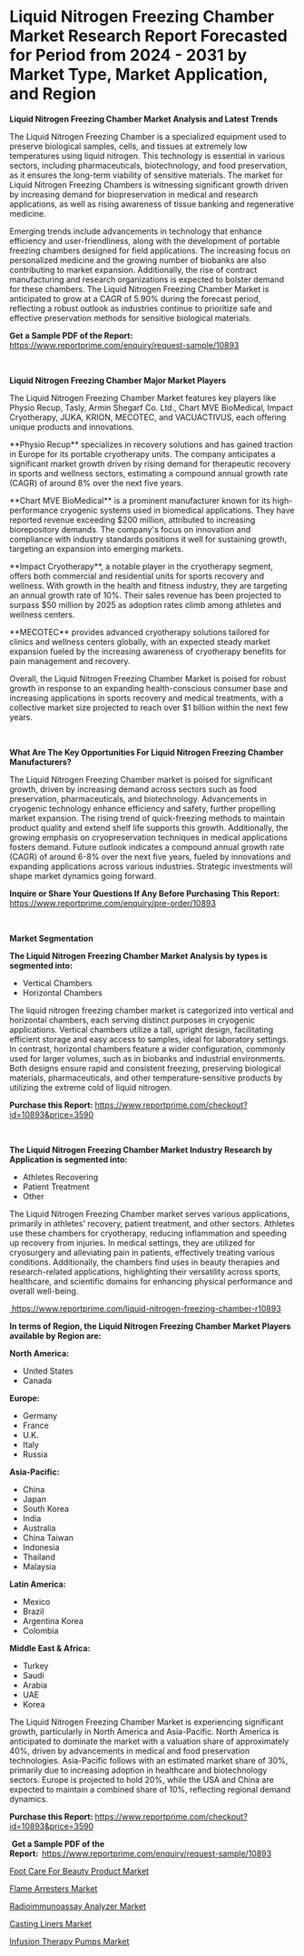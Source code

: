 <p><h1>Liquid Nitrogen Freezing Chamber Market Research Report Forecasted for Period from 2024 -  2031 by Market Type, Market Application, and Region</h1></p><p><strong>Liquid Nitrogen Freezing Chamber Market Analysis and Latest Trends</strong></p>
<p><p>The Liquid Nitrogen Freezing Chamber is a specialized equipment used to preserve biological samples, cells, and tissues at extremely low temperatures using liquid nitrogen. This technology is essential in various sectors, including pharmaceuticals, biotechnology, and food preservation, as it ensures the long-term viability of sensitive materials. The market for Liquid Nitrogen Freezing Chambers is witnessing significant growth driven by increasing demand for biopreservation in medical and research applications, as well as rising awareness of tissue banking and regenerative medicine. </p><p>Emerging trends include advancements in technology that enhance efficiency and user-friendliness, along with the development of portable freezing chambers designed for field applications. The increasing focus on personalized medicine and the growing number of biobanks are also contributing to market expansion. Additionally, the rise of contract manufacturing and research organizations is expected to bolster demand for these chambers. The Liquid Nitrogen Freezing Chamber Market is anticipated to grow at a CAGR of 5.90% during the forecast period, reflecting a robust outlook as industries continue to prioritize safe and effective preservation methods for sensitive biological materials.</p></p>
<p><strong>Get a Sample PDF of the Report:&nbsp;</strong> <a href="https://www.reportprime.com/enquiry/request-sample/10893">https://www.reportprime.com/enquiry/request-sample/10893</a></p>
<p>&nbsp;</p>
<p><strong>Liquid Nitrogen Freezing Chamber Major Market Players</strong></p>
<p><p>The Liquid Nitrogen Freezing Chamber Market features key players like Physio Recup, Tasly, Armin Shegarf Co. Ltd., Chart MVE BioMedical, Impact Cryotherapy, JUKA, KRION, MECOTEC, and VACUACTIVUS, each offering unique products and innovations.</p><p>**Physio Recup** specializes in recovery solutions and has gained traction in Europe for its portable cryotherapy units. The company anticipates a significant market growth driven by rising demand for therapeutic recovery in sports and wellness sectors, estimating a compound annual growth rate (CAGR) of around 8% over the next five years.</p><p>**Chart MVE BioMedical** is a prominent manufacturer known for its high-performance cryogenic systems used in biomedical applications. They have reported revenue exceeding $200 million, attributed to increasing biorepository demands. The company's focus on innovation and compliance with industry standards positions it well for sustaining growth, targeting an expansion into emerging markets.</p><p>**Impact Cryotherapy**, a notable player in the cryotherapy segment, offers both commercial and residential units for sports recovery and wellness. With growth in the health and fitness industry, they are targeting an annual growth rate of 10%. Their sales revenue has been projected to surpass $50 million by 2025 as adoption rates climb among athletes and wellness centers.</p><p>**MECOTEC** provides advanced cryotherapy solutions tailored for clinics and wellness centers globally, with an expected steady market expansion fueled by the increasing awareness of cryotherapy benefits for pain management and recovery.</p><p>Overall, the Liquid Nitrogen Freezing Chamber Market is poised for robust growth in response to an expanding health-conscious consumer base and increasing applications in sports recovery and medical treatments, with a collective market size projected to reach over $1 billion within the next few years.</p></p>
<p>&nbsp;</p>
<p><strong>What Are The Key Opportunities For Liquid Nitrogen Freezing Chamber Manufacturers?</strong></p>
<p><p>The Liquid Nitrogen Freezing Chamber market is poised for significant growth, driven by increasing demand across sectors such as food preservation, pharmaceuticals, and biotechnology. Advancements in cryogenic technology enhance efficiency and safety, further propelling market expansion. The rising trend of quick-freezing methods to maintain product quality and extend shelf life supports this growth. Additionally, the growing emphasis on cryopreservation techniques in medical applications fosters demand. Future outlook indicates a compound annual growth rate (CAGR) of around 6-8% over the next five years, fueled by innovations and expanding applications across various industries. Strategic investments will shape market dynamics going forward.</p></p>
<p><strong>Inquire or Share Your Questions If Any Before Purchasing This Report:</strong> <a href="https://www.reportprime.com/enquiry/pre-order/10893">https://www.reportprime.com/enquiry/pre-order/10893</a></p>
<p>&nbsp;</p>
<p><strong>Market Segmentation</strong></p>
<p><strong>The Liquid Nitrogen Freezing Chamber Market Analysis by types is segmented into:</strong></p>
<p><ul><li>Vertical Chambers</li><li>Horizontal Chambers</li></ul></p>
<p><p>The liquid nitrogen freezing chamber market is categorized into vertical and horizontal chambers, each serving distinct purposes in cryogenic applications. Vertical chambers utilize a tall, upright design, facilitating efficient storage and easy access to samples, ideal for laboratory settings. In contrast, horizontal chambers feature a wider configuration, commonly used for larger volumes, such as in biobanks and industrial environments. Both designs ensure rapid and consistent freezing, preserving biological materials, pharmaceuticals, and other temperature-sensitive products by utilizing the extreme cold of liquid nitrogen.</p></p>
<p><strong>Purchase this Report:&nbsp;</strong><a href="https://www.reportprime.com/checkout?id=10893&price=3590">https://www.reportprime.com/checkout?id=10893&price=3590</a></p>
<p>&nbsp;</p>
<p><strong>The Liquid Nitrogen Freezing Chamber Market Industry Research by Application is segmented into:</strong></p>
<p><ul><li>Athletes Recovering</li><li>Patient Treatment</li><li>Other</li></ul></p>
<p><p>The Liquid Nitrogen Freezing Chamber market serves various applications, primarily in athletes' recovery, patient treatment, and other sectors. Athletes use these chambers for cryotherapy, reducing inflammation and speeding up recovery from injuries. In medical settings, they are utilized for cryosurgery and alleviating pain in patients, effectively treating various conditions. Additionally, the chambers find uses in beauty therapies and research-related applications, highlighting their versatility across sports, healthcare, and scientific domains for enhancing physical performance and overall well-being.</p></p>
<p><a href="https://www.reportprime.com/liquid-nitrogen-freezing-chamber-r10893">&nbsp;https://www.reportprime.com/liquid-nitrogen-freezing-chamber-r10893</a></p>
<p><strong>In terms of Region, the Liquid Nitrogen Freezing Chamber Market Players available by Region are:</strong></p>
<p>
    <p> <strong> North America: </strong>
        <ul>
            <li>United States</li>
            <li>Canada</li>
        </ul>
        </p> 
    <p> <strong> Europe: </strong>
        <ul>
            <li>Germany</li>
            <li>France</li>
            <li>U.K.</li>
            <li>Italy</li>
            <li>Russia</li>
        </ul>
        </p> 
    <p> <strong> Asia-Pacific: </strong>
        <ul>
            <li>China</li>
            <li>Japan</li>
            <li>South Korea</li>
            <li>India</li>
            <li>Australia</li>
            <li>China Taiwan</li>
            <li>Indonesia</li>
            <li>Thailand</li>
            <li>Malaysia</li>
        </ul>
        </p> 
    <p> <strong> Latin America: </strong>
        <ul>
            <li>Mexico</li>
            <li>Brazil</li>
            <li>Argentina Korea</li>
            <li>Colombia</li>
        </ul>
        </p> 
    <p> <strong> Middle East & Africa: </strong>
        <ul>
            <li>Turkey</li>
            <li>Saudi</li>
            <li>Arabia</li>
            <li>UAE</li>
            <li>Korea</li>
        </ul>
    </p>
    </p>
<p><p>The Liquid Nitrogen Freezing Chamber Market is experiencing significant growth, particularly in North America and Asia-Pacific. North America is anticipated to dominate the market with a valuation share of approximately 40%, driven by advancements in medical and food preservation technologies. Asia-Pacific follows with an estimated market share of 30%, primarily due to increasing adoption in healthcare and biotechnology sectors. Europe is projected to hold 20%, while the USA and China are expected to maintain a combined share of 10%, reflecting regional demand dynamics.</p></p>
<p><strong>Purchase this Report: </strong><a href="https://www.reportprime.com/checkout?id=10893&price=3590">https://www.reportprime.com/checkout?id=10893&price=3590</a></p>
<p>&nbsp;<strong>Get a Sample PDF of the Report:&nbsp;&nbsp;</strong><a href="https://www.reportprime.com/enquiry/request-sample/10893">https://www.reportprime.com/enquiry/request-sample/10893</a></p>
<p><strong></strong></p>
<p><p><a href="https://medium.com/@teguhbavarian07_99894/the-foot-care-for-beauty-product-market-report-analyzes-important-operational-and-performance-bd85861cbfc1">Foot Care For Beauty Product Market</a></p><p><a href="https://issuu.com/reportprime-2/docs/flame-arresters-market-size-2030.pp_dcd5b08225fc61">Flame Arresters Market</a></p><p><a href="https://medium.com/@teguhbavarian07_99894/the-global-market-overview-of-the-radioimmunoassay-analyzer-market-provides-a-unique-perspective-74d899292592">Radioimmunoassay Analyzer Market</a></p><p><a href="https://www.linkedin.com/pulse/casting-liners-market-size-share-growth-analysis-type-ygmqe?trackingId=do4DA%2Fp8TwSZcuNYTJ5zjw%3D%3D">Casting Liners Market</a></p><p><a href="https://issuu.com/reportprime-2/docs/infusion-therapy-pumps-market-size-_c674afba44919b">Infusion Therapy Pumps Market</a></p></p>